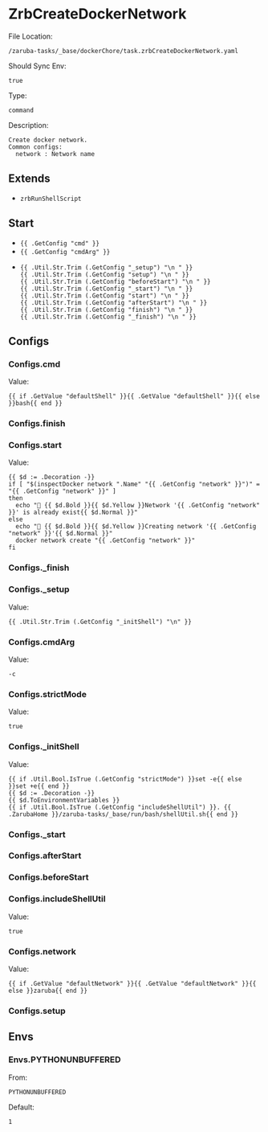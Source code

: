 
# ZrbCreateDockerNetwork

File Location:

    /zaruba-tasks/_base/dockerChore/task.zrbCreateDockerNetwork.yaml

Should Sync Env:

    true

Type:

    command

Description:

    Create docker network.
    Common configs:
      network : Network name



## Extends

* `zrbRunShellScript`


## Start

* `{{ .GetConfig "cmd" }}`
* `{{ .GetConfig "cmdArg" }}`
*
    ```
    {{ .Util.Str.Trim (.GetConfig "_setup") "\n " }}
    {{ .Util.Str.Trim (.GetConfig "setup") "\n " }}
    {{ .Util.Str.Trim (.GetConfig "beforeStart") "\n " }}
    {{ .Util.Str.Trim (.GetConfig "_start") "\n " }}
    {{ .Util.Str.Trim (.GetConfig "start") "\n " }}
    {{ .Util.Str.Trim (.GetConfig "afterStart") "\n " }}
    {{ .Util.Str.Trim (.GetConfig "finish") "\n " }}
    {{ .Util.Str.Trim (.GetConfig "_finish") "\n " }}

    ```


## Configs


### Configs.cmd

Value:

    {{ if .GetValue "defaultShell" }}{{ .GetValue "defaultShell" }}{{ else }}bash{{ end }}


### Configs.finish


### Configs.start

Value:

    {{ $d := .Decoration -}}
    if [ "$(inspectDocker network ".Name" "{{ .GetConfig "network" }}")" = "{{ .GetConfig "network" }}" ]
    then
      echo "🐳 {{ $d.Bold }}{{ $d.Yellow }}Network '{{ .GetConfig "network" }}' is already exist{{ $d.Normal }}"
    else
      echo "🐳 {{ $d.Bold }}{{ $d.Yellow }}Creating network '{{ .GetConfig "network" }}'{{ $d.Normal }}"
      docker network create "{{ .GetConfig "network" }}"
    fi



### Configs._finish


### Configs._setup

Value:

    {{ .Util.Str.Trim (.GetConfig "_initShell") "\n" }}


### Configs.cmdArg

Value:

    -c


### Configs.strictMode

Value:

    true


### Configs._initShell

Value:

    {{ if .Util.Bool.IsTrue (.GetConfig "strictMode") }}set -e{{ else }}set +e{{ end }}
    {{ $d := .Decoration -}}
    {{ $d.ToEnvironmentVariables }}
    {{ if .Util.Bool.IsTrue (.GetConfig "includeShellUtil") }}. {{ .ZarubaHome }}/zaruba-tasks/_base/run/bash/shellUtil.sh{{ end }}



### Configs._start


### Configs.afterStart


### Configs.beforeStart


### Configs.includeShellUtil

Value:

    true


### Configs.network

Value:

    {{ if .GetValue "defaultNetwork" }}{{ .GetValue "defaultNetwork" }}{{ else }}zaruba{{ end }}


### Configs.setup


## Envs


### Envs.PYTHONUNBUFFERED

From:

    PYTHONUNBUFFERED

Default:

    1